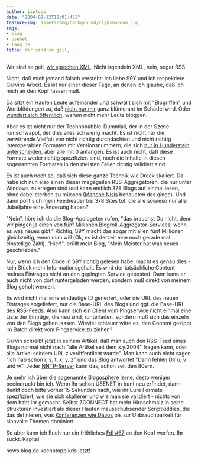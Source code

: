 ```yaml
---
author: isotopp
date: "2004-02-12T18:01:46Z"
feature-img: assets/img/background/rijksmuseum.jpg
tags:
- blog
- usenet
- lang_de
title: Wir sind so geil, ...
---
```

Wir sind so geil, 
[wir sprechen XML](http://www.supergarv.de/serendipity/archives/311_s9y_Individualisierter_RSSFeed_per_Conditional_Get.html).
Nicht irgendein XML, nein, sogar RSS.

Nicht, daß mich jemand falsch versteht: Ich liebe S9Y und ich respektiere
Garvins Arbeit. Es ist nur einer dieser Tage, an denen ich glaube, daß ich
mich an den Kopf fassen muß.

Da sitzt ein Haufen Leute aufeinander und schwallt sich mit "Blogriffen" und
Wortblödungen zu, daß
[nicht nur mir](http://www.naomiwatts.info/serendipity/archives/104_Blogwhat__Blogroll_blogarama_blogtree_blogwise_blogcheck_blogoo.html)
ganz blümerant im Schädel wird. Oder
[wundert sich öffentlich](http://blogosfear.org/eintrag.php?id=29), warum
nicht mehr Leute bloggen.

Aber es ist nicht nur der Technobabble-Dummlall, der in der Szene
rumschwappt, der dies alles schwierig macht. Es ist nicht nur die
verwirrende Vielfalt von nicht richtig durchdachten und nicht richtig
interoperablen Formaten mit Versionsnummern, die sich
[nur in Hundersteln unterscheiden](http://uckan.info/wasistrss.htm#a1), aber
alle mit 0 anfangen. Es ist auch nicht, daß diese Formate weder richtig
spezifiziert sind, noch die Inhalte in diesen sogenannten Formaten in den
meisten Fällen richtig validiert sind.

Es ist auch noch so, daß sich diese ganze Technik wie Dreck skaliert. Da
habe ich nun also einen dieser megageilen RSS-Aggregatoren, die nur unter
Windows zu kriegen sind und kann endlich 378 Blogs auf einmal lesen, ohne
dabei sterben zu müssen ([Manche Nisis](http://beissholz.de/pivot/entry.php?id=178) behaupten das
ginge). Und dann pollt sich mein Feedreader bei 378 Sites tot, die alle
sowieso nur alle Jubeljahre eine Änderung haben?

"Nein", höre ich da die Blog-Apologeten rufen, "das brauchst Du nicht, denn
wir pingen ja einen von fünf Millionen Blogroll-Aggregator-Services, wenn es
was neues gibt." Richtig, S9Y macht das sogar mit allen fünf Millionen
gleichzeitig, wenn man will (Ok, es ist derzeit eine noch gerade mal
einstellige Zahl). "Hier!", brüllt mein Blog, "Mein Meister hat was neues
geschrieben."

Nur, wenn ich den Code in S9Y richtig gelesen habe, macht es genau dies -
kein Stück mehr Informationsgehalt. Es wird der tatsächliche Content meines
Eintrages nicht an den gepingten Service geposted. Dann kann er auch nicht
von dort runtergeladen werden, sondern muß direkt von meinem Blog geholt
werden.

Es wird nicht mal eine eindeutige ID generiert, oder die URL des neuen
Eintrages abgeliefert, nur die Base-URL des Blogs und ggf. die Base-URL des
RSS-Feeds. Also kann sich ein Client vom Pingservice nicht einmal eine Liste
der Einträge, die neu sind, runterladen, sondern muß sich das einzeln von
den Blogs geben lassen. Wieviel schlauer wäre es, den Content gezippt im
Batch direkt vom Pingservice zu ziehen?

Garvin schreibt jetzt in seinem Artikel, daß man auch den RSS-Feed eines
Blogs normal nicht nach "alle Artikel seit dem x.y.2004" fragen kann, oder
alle Artikel seitdem URL z veröffentlicht wurde". Man kann auch nicht sagen
"Ich hab schon r, s, t, x, y, z" und das Blog antwortet "Dann fehlen Dir u,
v und w". Jeder
[NNTP-Server](http://www.ietf.org/rfc/rfc1036.txt) kann das, schon seit den
80ern.

Je mehr ich über die sogenannte Blogosphere lerne, desto weniger beeindruckt
bin ich. Wenn Ihr schon USENET in bunt neu erfindet, dann denkt doch bitte
vorher 15 Sekunden nach, wie ihr Eure Formate spezifiziert, wie sie sich
skalieren und wie man sie validiert - nichts von dem habt Ihr gemacht.
Selbst ZCONNECT hat mehr Hirnschmalz in seine Strukturen investiert als
dieser Haufen mausschubsender Scriptkiddies, die das definieren, was
[Konferenzen wie Davos](http://www.iht.com/articles/126768.html) bis zur
Unbrauchbarkeit für sinnvolle Themen dominiert.

So aber kann ich Euch nur ein fröhliches 
[FdI #67](http://www.iks-jena.de/mitarb/lutz/usenet/Fachbegriffe.der.Informatik.html#67)
an den Kopf werfen. Ihr suckt. Kapital.

news:blog.de.koehntopp.kris jetzt!
